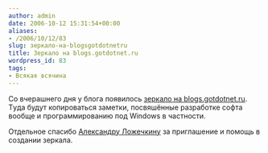 ```yaml
---
author: admin
date: 2006-10-12 15:31:54+00:00
aliases:
- /2006/10/12/83
slug: зеркало-на-blogsgotdotnetru
title: Зеркало на blogs.gotdotnet.ru
wordpress_id: 83
tags:
- Всякая всячина
---
```


Со вчерашнего дня у блога появилось [зеркало на blogs.gotdotnet.ru](http://blogs.gotdotnet.ru/personal/not-a-kernel-guy/). Тyда будут копироваться заметки, посвяшённые разработке софта вообще и программированию под Windows в частности. 

Отдельное спасибо [Александру Ложечкину](http://blogs.gotdotnet.ru/personal/allo/default.aspx) за приглашение и помощь в создании зеркала.
